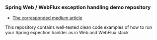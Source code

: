 ### Spring Web / WebFlux exception handling demo repository

* [The corresponded medium article](https://art-ptushkin.medium.com/spring-web-and-webflux-exception-handling-best-practices-b2c3cd7e3acf)

This repository contains well-tested clean code examples of how to run your Spring expection hanlder as in Web and WebFlux stack
